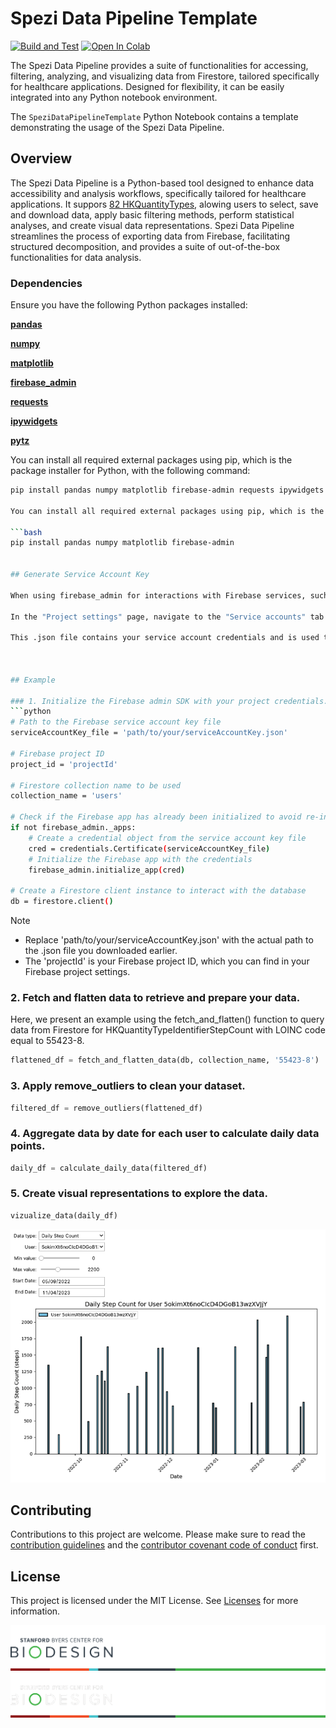 <!--

This source file is part of the Stanford Spezi open-source project.

SPDX-FileCopyrightText: 2024 Stanford University and the project authors (see CONTRIBUTORS.md)

SPDX-FileCopyrightText: 2024 Stanford University and the project authors (see CONTRIBUTORS.md)

SPDX-License-Identifier: MIT
  
-->

# Spezi Data Pipeline Template

[![Build and Test](https://github.com/StanfordSpezi/SpeziDataPipelineTemplate/actions/workflows/build-and-test.yml/badge.svg)](https://github.com/StanfordSpezi/SpeziDataPipelineTemplate/actions/workflows/build-and-test.yml)
<a target="_blank" href="https://colab.research.google.com/github/StanfordSpezi/SpeziDataPipelineTemplate/blob/main/SpeziDataPipelineTemplate.ipynb">
  <img src="https://colab.research.google.com/assets/colab-badge.svg" alt="Open In Colab"/>
</a>

The Spezi Data Pipeline provides a suite of functionalities for accessing, filtering, analyzing, and visualizing data from Firestore, tailored specifically for healthcare applications. Designed for flexibility, it can be easily integrated into any Python notebook environment.

The `SpeziDataPipelineTemplate` Python Notebook contains a template demonstrating the usage of the Spezi Data Pipeline.


## Overview

The Spezi Data Pipeline is a Python-based tool designed to enhance data accessibility and analysis workflows, specifically tailored for healthcare applications. It suppors [82 HKQuantityTypes](https://github.com/StanfordBDHG/HealthKitOnFHIR/blob/main/Sources/HealthKitOnFHIR/HealthKitOnFHIR.docc/SupportedHKQuantityTypes.md), alowing users to select, save and download data, apply basic filtering methods, perform statistical analyses, and create visual data representations. Spezi Data Pipeline streamlines the process of exporting data from Firebase, facilitating structured decomposition, and provides a suite of out-of-the-box functionalities for data analysis.


### Dependencies

Ensure you have the following Python packages installed:

**[pandas](https://pypi.org/project/pandas/)** 

**[numpy](https://numpy.org/doc/stable/user/install.html)** 

**[matplotlib](https://matplotlib.org)** 

**[firebase_admin](https://firebase.google.com/docs/admin/setup)** 

**[requests](https://pypi.org/project/requests/)**

**[ipywidgets](https://ipywidgets.readthedocs.io/en/latest/user_install.html)**

**[pytz](https://pypi.org/project/pytz/)**

You can install all required external packages using pip, which is the package installer for Python, with the following command:

```bash
pip install pandas numpy matplotlib firebase-admin requests ipywidgets pytz

You can install all required external packages using pip, which is the package installer for Python, with the following command:

```bash
pip install pandas numpy matplotlib firebase-admin


## Generate Service Account Key

When using firebase_admin for interactions with Firebase services, such as Firestore or the Realtime Database, make sure you have set up your Firebase project and have the necessary credentials file (usually a .json file) that you will use to initialize your application with firebase_admin.

In the "Project settings" page, navigate to the "Service accounts" tab. Here, you will find a section to generate a new private key for your Firebase project. Click on "Generate new private key" and confirm the action. A .json file will be downloaded to your computer.

This .json file contains your service account credentials and is used to authenticate your application with Firebase.



## Example

### 1. Initialize the Firebase admin SDK with your project credentials.
```python
# Path to the Firebase service account key file
serviceAccountKey_file = 'path/to/your/serviceAccountKey.json'

# Firebase project ID
project_id = 'projectId'

# Firestore collection name to be used
collection_name = 'users'

# Check if the Firebase app has already been initialized to avoid re-initialization
if not firebase_admin._apps:
    # Create a credential object from the service account key file
    cred = credentials.Certificate(serviceAccountKey_file)
    # Initialize the Firebase app with the credentials
    firebase_admin.initialize_app(cred)

# Create a Firestore client instance to interact with the database
db = firestore.client()
```


> [!NOTE]
> - Replace 'path/to/your/serviceAccountKey.json' with the actual path to the .json file you downloaded earlier.
> - The 'projectId' is your Firebase project ID, which you can find in your Firebase project settings.


### 2. Fetch and flatten data to retrieve and prepare your data.

Here, we present an example using the fetch_and_flatten() function to query data from Firestore for HKQuantityTypeIdentifierStepCount with LOINC code equal to 55423-8.

```python
flattened_df = fetch_and_flatten_data(db, collection_name, '55423-8')   
```

### 3. Apply remove_outliers to clean your dataset.

```python
filtered_df = remove_outliers(flattened_df)       
```

### 4. Aggregate data by date for each user to calculate daily data points.

```python
daily_df = calculate_daily_data(filtered_df)
```

### 5. Create visual representations to explore the data.

```python
vizualize_data(daily_df)

```


![visualize_data.png](Figures/visualize_data.png)


## Contributing

Contributions to this project are welcome. Please make sure to read the [contribution guidelines](https://github.com/StanfordSpezi/.github/blob/main/CONTRIBUTING.md) and the [contributor covenant code of conduct](https://github.com/StanfordSpezi/.github/blob/main/CODE_OF_CONDUCT.md) first.


## License

This project is licensed under the MIT License. See [Licenses](https://github.com/StanfordSpezi/SpeziAccessGuard/tree/main/LICENSES) for more information.

![Spezi Footer](https://raw.githubusercontent.com/StanfordSpezi/.github/main/assets/FooterLight.png#gh-light-mode-only)
![Spezi Footer](https://raw.githubusercontent.com/StanfordSpezi/.github/main/assets/FooterDark.png#gh-dark-mode-only)
